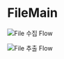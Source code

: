 # FileMain


![File 수집 Flow](https://drive.google.com/open?id={1vYDu8PCsjxpBz2Zy_Dxgn7rdpPsdsHCa} "수집이미지")



![File 추출 Flow](https://drive.google.com/file/d/1oxcw8ih3YP3xn3CQint0QnEPSgdxzECH/view?usp=drive_link "추출이미지")
